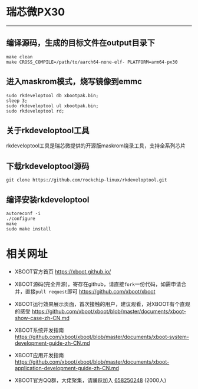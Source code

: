 # 瑞芯微PX30

***

## 编译源码，生成的目标文件在output目录下
```shell
make clean
make CROSS_COMPILE=/path/to/aarch64-none-elf- PLATFORM=arm64-px30
```

## 进入maskrom模式，烧写镜像到emmc
```shell
sudo rkdeveloptool db xbootpak.bin;
sleep 3;
sudo rkdeveloptool ul xbootpak.bin;
sudo rkdeveloptool rd;
```

## 关于rkdeveloptool工具

rkdeveloptool工具是瑞芯微提供的开源版maskrom烧录工具，支持全系列芯片

## 下载rkdeveloptool源码
```shell
git clone https://github.com/rockchip-linux/rkdeveloptool.git
```

## 编译安装rkdeveloptool
```shell
autoreconf -i
./configure
make
sudo make install
```

# 相关网址

- XBOOT官方首页
  https://xboot.github.io/

- XBOOT源码(完全开源)，寄存在github，请直接`fork`一份代码，如需申请合并，直接`pull request`即可
  https://github.com/xboot/xboot

- XBOOT运行效果展示页面，首次接触的用户，建议观看，对XBOOT有个直观的感受
  https://github.com/xboot/xboot/blob/master/documents/xboot-show-case-zh-CN.md

- XBOOT系统开发指南
  https://github.com/xboot/xboot/blob/master/documents/xboot-system-development-guide-zh-CN.md

- XBOOT应用开发指南
  https://github.com/xboot/xboot/blob/master/documents/xboot-application-development-guide-zh-CN.md

- XBOOT官方QQ群，大佬聚集，请踊跃加入
  [658250248](https://jq.qq.com/?_wv=1027&k=5BOkXYO) (2000人)
